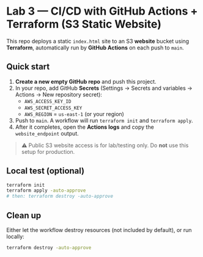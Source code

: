 # Lab 3 — CI/CD with GitHub Actions + Terraform (S3 Static Website)

This repo deploys a static `index.html` site to an S3 **website** bucket using **Terraform**, automatically run by **GitHub Actions** on each push to `main`.

## Quick start

1. **Create a new empty GitHub repo** and  push this project.
2. In your repo, add GitHub **Secrets** (Settings → Secrets and variables → Actions → New repository secret):
   - `AWS_ACCESS_KEY_ID`
   - `AWS_SECRET_ACCESS_KEY`
   - `AWS_REGION` = `us-east-1` (or your region)
3. Push to `main`. A workflow will run `terraform init` and `terraform apply`.
4. After it completes, open the **Actions logs** and copy the `website_endpoint` output.

> ⚠️ Public S3 website access is for lab/testing only. Do **not** use this setup for production.

## Local test (optional)

```bash
terraform init
terraform apply -auto-approve
# then: terraform destroy -auto-approve
```

## Clean up

Either let the workflow destroy resources (not included by default), or run locally:

```bash
terraform destroy -auto-approve
```
